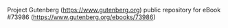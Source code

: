 Project Gutenberg (https://www.gutenberg.org) public repository for
eBook #73986 (https://www.gutenberg.org/ebooks/73986)
